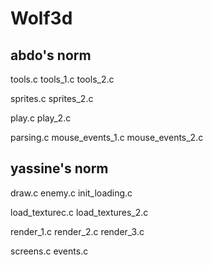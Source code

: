 # Wolf3d

abdo's norm
----------------
tools.c
tools_1.c
tools_2.c

sprites.c
sprites_2.c

play.c
play_2.c

parsing.c
mouse_events_1.c
mouse_events_2.c


yassine's norm
-------------------
draw.c
enemy.c
init_loading.c

load_texturec.c
load_textures_2.c

render_1.c
render_2.c
render_3.c

screens.c
events.c
